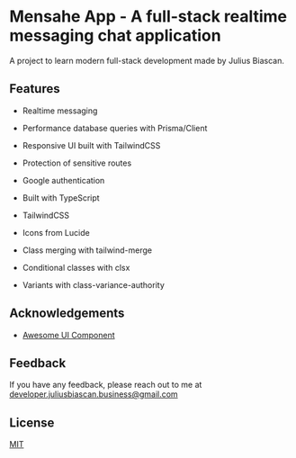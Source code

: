 # Mensahe App - A full-stack realtime messaging chat application

A project to learn modern full-stack development made by Julius Biascan.

## Features

- Realtime messaging
- Performance database queries with Prisma/Client
- Responsive UI built with TailwindCSS
- Protection of sensitive routes
- Google authentication

- Built with TypeScript
- TailwindCSS
- Icons from Lucide

- Class merging with tailwind-merge
- Conditional classes with clsx
- Variants with class-variance-authority

## Acknowledgements

- [Awesome UI Component](https://ui.shadcn.com/)

## Feedback

If you have any feedback, please reach out to me at developer.juliusbiascan.business@gmail.com

## License

[MIT](https://choosealicense.com/licenses/mit/)
